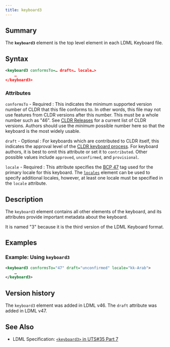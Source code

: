 ```yaml
---
title: keyboard3
---
```


## Summary

The **`keyboard3`** element is the top level element in each LDML Keyboard file.

## Syntax

```xml
<keyboard3 conformsTo=… draft=… locale…>
    …
</keyboard3>
```

### Attributes

`conformsTo` - Required :   This indicates the minimum supported version number
of CLDR that this file conforms to.  In other words, this file may not use
features from CLDR versions after this number. This must be a whole number such
as "46". See [CLDR Releases] for a current list of CLDR versions. Authors should
use the _minimum_ possible number here so that the keyboard is the most widely
usable.

`draft` - Optional :   For keyboards which are contributed to CLDR itself, this
indicates the approval level of the [CLDR keyboard process]. For keyboard
authors, it is best to omit this attribute or set it to `contributed`. Other
possible values include `approved`, `unconfirmed`, and `provisional`.

`locale` - Required :   This attribute specifies the [BCP 47] tag used for the
primary locale for this keyboard. The [`locales`](./locales) element can be used
to specify additional locales, however, at least one locale must be specified in
the `locale` attribute.

## Description

The `keyboard3` element contains all other elements of the keyboard, and its
attributes provide important metadata about the keyboard.

It is named "3" because it is the third version of the LDML Keyboard format.

## Examples

### Example: Using `keyboard3`

```xml
<keyboard3 conformsTo="47" draft="unconfirmed" locale="kk-Arab">
    …
</keyboard3>
```

## Version history

The `keyboard3` element was added in LDML v46. The `draft` attribute was added
in LDML v47.

[CLDR Releases]: https://cldr.unicode.org/index/downloads
[CLDR keyboard process]:
    https://cldr.unicode.org/index/process/keyboard-repository-process
[BCP 47]: ../../current-version/reference/bcp-47

## See Also

- LDML Specification: [`<keyboard3>` in UTS#35 Part 7][tr35-element-keyboard3]

[tr35-element-keyboard3]:
    https://www.unicode.org/reports/tr35/tr35-keyboards.html#element-keyboard3

